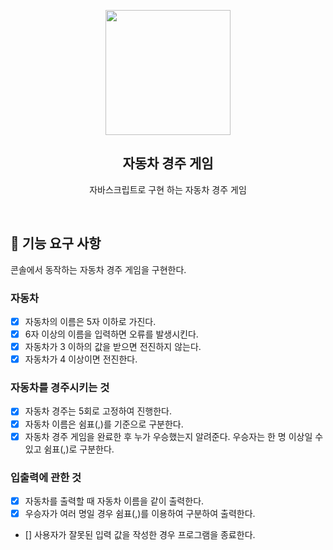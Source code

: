 <p align="middle" >
  <img width="200px;" src="https://user-images.githubusercontent.com/50367798/106415730-2645a280-6493-11eb-876c-ef7172652261.png"/>
</p>
<h2 align="middle">자동차 경주 게임</h2>
<p align="middle">자바스크립트로 구현 하는 자동차 경주 게임</p>
<br>

## 🎯 기능 요구 사항

콘솔에서 동작하는 자동차 경주 게임을 구현한다.

### 자동차

- [x] 자동차의 이름은 5자 이하로 가진다.
- [x] 6자 이상의 이름을 입력하면 오류를 발생시킨다.
- [x] 자동차가 3 이하의 값을 받으면 전진하지 않는다.
- [x] 자동차가 4 이상이면 전진한다.

### 자동차를 경주시키는 것

- [x] 자동차 경주는 5회로 고정하여 진행한다.
- [x] 자동차 이름은 쉼표(,)를 기준으로 구분한다.
- [x] 자동차 경주 게임을 완료한 후 누가 우승했는지 알려준다. 우승자는 한 명 이상일 수 있고 쉼표(,)로 구분한다.

### 입출력에 관한 것

- [x] 자동차를 출력할 때 자동차 이름을 같이 출력한다.
- [x] 우승자가 여러 명일 경우 쉼표(,)를 이용하여 구분하여 출력한다.
- [] 사용자가 잘못된 입력 값을 작성한 경우 프로그램을 종료한다.

